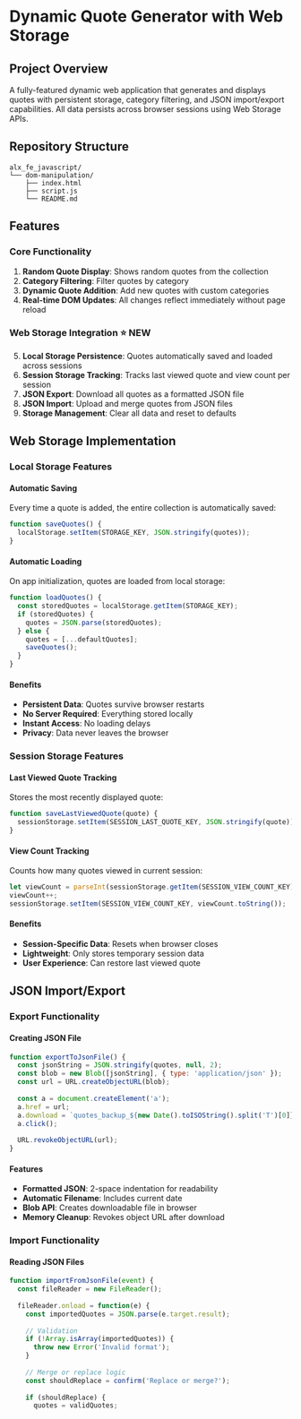 # Dynamic Quote Generator with Web Storage

## Project Overview
A fully-featured dynamic web application that generates and displays quotes with persistent storage, category filtering, and JSON import/export capabilities. All data persists across browser sessions using Web Storage APIs.

## Repository Structure
```
alx_fe_javascript/
└── dom-manipulation/
    ├── index.html
    ├── script.js
    └── README.md
```

## Features

### Core Functionality
1. **Random Quote Display**: Shows random quotes from the collection
2. **Category Filtering**: Filter quotes by category
3. **Dynamic Quote Addition**: Add new quotes with custom categories
4. **Real-time DOM Updates**: All changes reflect immediately without page reload

### Web Storage Integration ⭐ NEW
5. **Local Storage Persistence**: Quotes automatically saved and loaded across sessions
6. **Session Storage Tracking**: Tracks last viewed quote and view count per session
7. **JSON Export**: Download all quotes as a formatted JSON file
8. **JSON Import**: Upload and merge quotes from JSON files
9. **Storage Management**: Clear all data and reset to defaults

## Web Storage Implementation

### Local Storage Features

#### Automatic Saving
Every time a quote is added, the entire collection is automatically saved:
```javascript
function saveQuotes() {
  localStorage.setItem(STORAGE_KEY, JSON.stringify(quotes));
}
```

#### Automatic Loading
On app initialization, quotes are loaded from local storage:
```javascript
function loadQuotes() {
  const storedQuotes = localStorage.getItem(STORAGE_KEY);
  if (storedQuotes) {
    quotes = JSON.parse(storedQuotes);
  } else {
    quotes = [...defaultQuotes];
    saveQuotes();
  }
}
```

#### Benefits
- **Persistent Data**: Quotes survive browser restarts
- **No Server Required**: Everything stored locally
- **Instant Access**: No loading delays
- **Privacy**: Data never leaves the browser

### Session Storage Features

#### Last Viewed Quote Tracking
Stores the most recently displayed quote:
```javascript
function saveLastViewedQuote(quote) {
  sessionStorage.setItem(SESSION_LAST_QUOTE_KEY, JSON.stringify(quote));
}
```

#### View Count Tracking
Counts how many quotes viewed in current session:
```javascript
let viewCount = parseInt(sessionStorage.getItem(SESSION_VIEW_COUNT_KEY) || '0');
viewCount++;
sessionStorage.setItem(SESSION_VIEW_COUNT_KEY, viewCount.toString());
```

#### Benefits
- **Session-Specific Data**: Resets when browser closes
- **Lightweight**: Only stores temporary session data
- **User Experience**: Can restore last viewed quote

## JSON Import/Export

### Export Functionality

#### Creating JSON File
```javascript
function exportToJsonFile() {
  const jsonString = JSON.stringify(quotes, null, 2);
  const blob = new Blob([jsonString], { type: 'application/json' });
  const url = URL.createObjectURL(blob);
  
  const a = document.createElement('a');
  a.href = url;
  a.download = `quotes_backup_${new Date().toISOString().split('T')[0]}.json`;
  a.click();
  
  URL.revokeObjectURL(url);
}
```

#### Features
- **Formatted JSON**: 2-space indentation for readability
- **Automatic Filename**: Includes current date
- **Blob API**: Creates downloadable file in browser
- **Memory Cleanup**: Revokes object URL after download

### Import Functionality

#### Reading JSON Files
```javascript
function importFromJsonFile(event) {
  const fileReader = new FileReader();
  
  fileReader.onload = function(e) {
    const importedQuotes = JSON.parse(e.target.result);
    
    // Validation
    if (!Array.isArray(importedQuotes)) {
      throw new Error('Invalid format');
    }
    
    // Merge or replace logic
    const shouldReplace = confirm('Replace or merge?');
    
    if (shouldReplace) {
      quotes = validQuotes;

